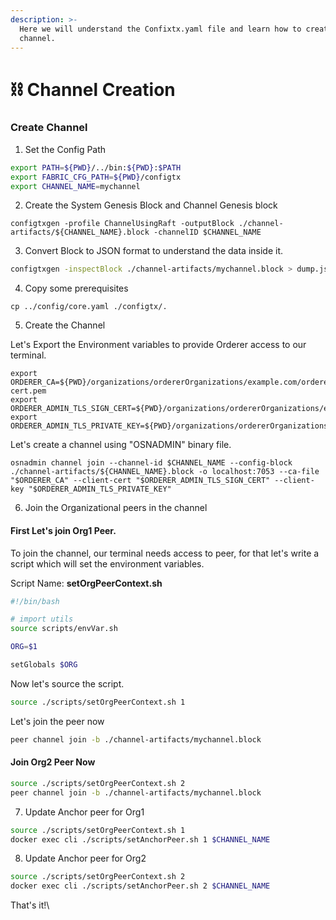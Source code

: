 ```yaml
---
description: >-
  Here we will understand the Confixtx.yaml file and learn how to create
  channel.
---
```


# ⛓️ Channel Creation

### Create Channel

1. Set the Config Path

```bash
export PATH=${PWD}/../bin:${PWD}:$PATH
export FABRIC_CFG_PATH=${PWD}/configtx
export CHANNEL_NAME=mychannel
```

2. Create the System Genesis  Block and Channel Genesis block

```
configtxgen -profile ChannelUsingRaft -outputBlock ./channel-artifacts/${CHANNEL_NAME}.block -channelID $CHANNEL_NAME
```

3. Convert Block to JSON format to understand the data inside it.

```sh
configtxgen -inspectBlock ./channel-artifacts/mychannel.block > dump.json
```

4. Copy some prerequisites

```shell
cp ../config/core.yaml ./configtx/.
```

5. Create the Channel

Let's Export the Environment variables to provide Orderer access to our terminal.

```
export ORDERER_CA=${PWD}/organizations/ordererOrganizations/example.com/orderers/orderer.example.com/msp/tlscacerts/tlsca.example.com-cert.pem
export ORDERER_ADMIN_TLS_SIGN_CERT=${PWD}/organizations/ordererOrganizations/example.com/orderers/orderer.example.com/tls/server.crt
export ORDERER_ADMIN_TLS_PRIVATE_KEY=${PWD}/organizations/ordererOrganizations/example.com/orderers/orderer.example.com/tls/server.key
```

Let's create a channel using "OSNADMIN" binary file.

```
osnadmin channel join --channel-id $CHANNEL_NAME --config-block ./channel-artifacts/${CHANNEL_NAME}.block -o localhost:7053 --ca-file "$ORDERER_CA" --client-cert "$ORDERER_ADMIN_TLS_SIGN_CERT" --client-key "$ORDERER_ADMIN_TLS_PRIVATE_KEY"
```

6. Join the Organizational peers in the channel&#x20;

#### First Let's join Org1 Peer.

To join the channel, our terminal needs access to peer, for that let's write a script which will set the environment variables.

Script Name: **setOrgPeerContext.sh**

```sh
#!/bin/bash

# import utils
source scripts/envVar.sh

ORG=$1

setGlobals $ORG
```

Now let's source the script.

```sh
source ./scripts/setOrgPeerContext.sh 1
```

Let's join the peer now

```sh
peer channel join -b ./channel-artifacts/mychannel.block
```

#### Join Org2 Peer Now

```sh
source ./scripts/setOrgPeerContext.sh 2
peer channel join -b ./channel-artifacts/mychannel.block
```

7. Update Anchor peer for Org1

```sh
source ./scripts/setOrgPeerContext.sh 1
docker exec cli ./scripts/setAnchorPeer.sh 1 $CHANNEL_NAME
```

8. Update Anchor peer for Org2

```sh
source ./scripts/setOrgPeerContext.sh 2
docker exec cli ./scripts/setAnchorPeer.sh 2 $CHANNEL_NAME
```

That's it!\
